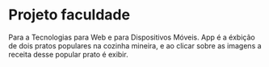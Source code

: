 # Projeto faculdade

Para a Tecnologias para Web e para Dispositivos Móveis.
App é a éxbição de dois pratos populares na cozinha mineira, e ao clicar sobre as imagens a receita desse popular prato é exibir.
